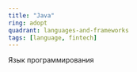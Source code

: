 ```yaml
---
title: "Java"
ring: adopt
quadrant: languages-and-frameworks
tags: [language, fintech]
---
```


Язык программирования
